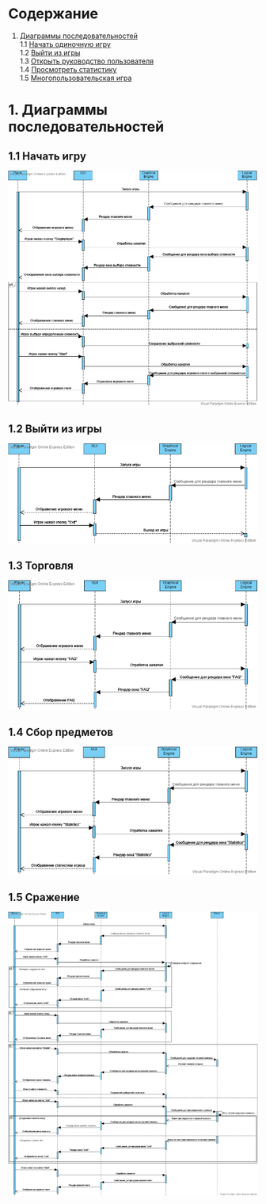 # Содержание 
1. [Диаграммы последовательностей](#1-Диаграммы-последовательностей)  
1.1 [Начать одиночную игру](#11-Начать-одиночную-игру)  
1.2 [Выйти из игры](#12-Выйти-из-игры)  
1.3 [Открыть руководство пользователя](#13-Открыть-руководство-пользователя)  
1.4 [Просмотреть статистику](#14-Просмотреть-статистику)  
1.5 [Многопользовательская игра](#15-Многопользовательская-игра)  

# 1. Диаграммы последовательностей  
## 1.1 Начать игру  
![](https://github.com/Cemiroling/BF-LB/blob/master/Diagrams/Sequence/Singleplayer.png)
## 1.2 Выйти из игры
![](https://github.com/Cemiroling/BF-LB/blob/master/Diagrams/Sequence/Exit.png)
## 1.3 Торговля
![](https://github.com/Cemiroling/BF-LB/blob/master/Diagrams/Sequence/FAQ.png)
## 1.4 Сбор предметов
![](https://github.com/Cemiroling/BF-LB/blob/master/Diagrams/Sequence/Statistics.png)
## 1.5 Сражение 
![](https://github.com/Cemiroling/BF-LB/blob/master/Diagrams/Sequence/Multiplayer.png)
